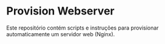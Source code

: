 # Provision Webserver
Este repositório contém scripts e instruções para provisionar automaticamente um servidor web (Nginx).
